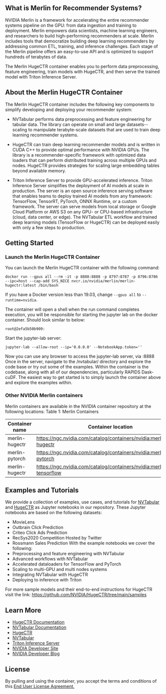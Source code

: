 ## What is Merlin for Recommender Systems?

NVIDIA Merlin is a framework for accelerating the entire recommender systems pipeline on the GPU: from data ingestion and training to deployment. Merlin empowers data scientists, machine learning engineers, and researchers to build high-performing recommenders at scale. Merlin includes tools that democratize building deep learning recommenders by addressing common ETL, training, and inference challenges. Each stage of the Merlin pipeline offers an easy-to-use API and is optimized to support hundreds of terabytes of data.

The Merlin HugeCTR container enables you to perform data preprocessing, feature engineering, train models with HugeCTR, and then serve the trained model with Triton Inference Server.

## About the Merlin HugeCTR Container

The Merlin HugeCTR container includes the following key components to simplify developing and deploying your recommender system:

- NVTabular performs data preprocessing and feature engineering for tabular data. The library can operate on small and large datasets--scaling to manipulate terabyte-scale datasets that are used to train deep learning recommender systems.

- HugeCTR can train deep learning recommender models and is written in CUDA C++ to provide optimal performance with NVIDIA GPUs. The library is a recommender-specific framework with optimized data loaders that can perform distributed training across multiple GPUs and nodes. HugeCTR provides strategies for scaling large embedding tables beyond available memory.

- Triton Inference Server to provide GPU-accelerated inference. Triton Inference Server simplifies the deployment of AI models at scale in production. The server is an open source inference serving software that enables teams to deploy trained AI models from any framework: TensorFlow, TensorRT, PyTorch, ONNX Runtime, or a custom framework. The server can serve models from local storage or Google Cloud Platform or AWS S3 on any GPU- or CPU-based infrastructure (cloud, data center, or edge). The NVTabular ETL workflow and trained deep learning models (TensorFlow or HugeCTR) can be deployed easily with only a few steps to production.

## Getting Started

### Launch the Merlin HugeCTR Container

You can launch the Merlin HugeCTR container with the following command:

```
docker run --gpus all --rm -it -p 8888:8888 -p 8797:8787 -p 8796:8786 --ipc=host --cap-add SYS_NICE nvcr.io/nvidia/merlin/merlin-hugectr:latest /bin/bash
```

If you have a Docker version less than 19.03, change `--gpus all` to `--runtime=nvidia`.

The container will open a shell when the run command completes execution, you will be responsible for starting the jupyter lab on the docker container. Should look similar to below:

```
root@2efa5b50b909:
```

Start the jupyter-lab server:

```
jupyter-lab --allow-root --ip='0.0.0.0' --NotebookApp.token=''
```

Now you can use any browser to access the jupyter-lab server, via :8888
Once in the server, navigate to the /nvtabular/ directory and explore the code base or try out some of the examples.
Within the container is the codebase, along with all of our dependencies, particularly RAPIDS Dask-cuDF. The easiest way to get started is to simply launch the container above and explore the examples within.

### Other NVIDIA Merlin containers

Merlin containers are available in the NVIDIA container repository at the following locations:
Table 1: Merlin Containers

| Container name | Container location                                                        | Functionality         |
| -------------- | ------------------------------------------------------------------------- | --------------------- |
| merlin-hugectr | https://ngc.nvidia.com/catalog/containers/nvidia:merlin:merlin-hugectr    | Merlin and HugeCTR    |
| merlin-pytorch | https://ngc.nvidia.com/catalog/containers/nvidia:merlin:merlin-pytorch    | Merlin and PyTorch    |
| merlin-hugectr | https://ngc.nvidia.com/catalog/containers/nvidia:merlin:merlin-tensorflow | Merlin and TensorFlow |

## Examples and Tutorials

We provide a collection of examples, use cases, and tutorials for [NVTabular](https://github.com/NVIDIA/NVTabular/tree/main/examples) and [HugeCTR](https://github.com/NVIDIA/HugeCTR/tree/main/notebooks) as Jupyter notebooks in our repository. These Jupyter notebooks are based on the following datasets:

- MovieLens
- Outbrain Click Prediction
- Criteo Click Ads Prediction
- RecSys2020 Competition Hosted by Twitter
- Rossmann Sales Prediction
  With the example notebooks we cover the following:
- Preprocessing and feature engineering with NVTabular
- Advanced workflows with NVTabular
- Accelerated dataloaders for TensorFlow and PyTorch
- Scaling to multi-GPU and multi nodes systems
- Integrating NVTabular with HugeCTR
- Deploying to inference with Triton

For more sample models and their end-to-end instructions for HugeCTR visit the link: https://github.com/NVIDIA/HugeCTR/tree/main/samples

## Learn More

- [HugeCTR Documentation](https://nvidia-merlin.github.io/HugeCTR/master/hugectr_user_guide.html)
- [NVTabular Documentation](https://nvidia-merlin.github.io/NVTabular/main/Introduction.html)
- [HugeCTR](https://github.com/nvidia-merlin/hugectr)
- [NVTabular](https://github.com/nvidia-merlin/nvtabular)
- [Triton Inference Server](https://github.com/triton-inference-server/server)
- [NVIDIA Developer Site](https://developer.nvidia.com/nvidia-merlin#getstarted)
- [NVIDIA Developer Blog](https://medium.com/nvidia-merlin)

## License

By pulling and using the container, you accept the terms and conditions of this [End User License Agreement.](https://developer.download.nvidia.com/licenses/NVIDIA_Deep_Learning_Container_License.pdf)
